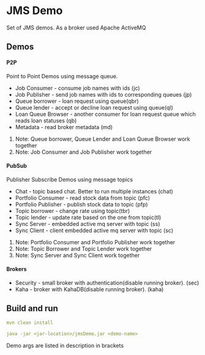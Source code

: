 # JMS Demo

Set of JMS demos. As a broker used Apache ActiveMQ

## Demos

#### P2P
Point to Point Demos using message queue.

- Job Consumer - consume job names with ids (jc)
- Job Publisher - send job names with ids to corresponding queues (jp)
- Queue borrower - loan request using  queue(qbr)
- Queue lender - accept or decline loan request using  queue(ql)
- Loan Queue Browser - another consumer for loan request queue which reads loan statuses (qb)
- Metadata - read broker metadata (md)

1. Note: Queue borrower, Queue Lender and Loan Queue Browser work together
2. Note: Job Consumer and Job Publisher work together

#### PubSub
Publisher Subscribe Demos using message topics

- Chat - topic based chat. Better to run multiple instances (chat)
- Portfolio Consumer - read stock data from topic (pfc)
- Portfolio Publisher - publish stock data to topic (pfp)
- Topic borrower - change rate using topic(tbr)
- Topic lender - update rate based on the one from topic(tl)
- Sync Server - embedded active mq server with topic (ss)
- Sync Client - client embedded active mq server with topic (sc)

1. Note: Portfolio Consumer and Portfolio Publisher work together
2. Note: Topic Borrower and Topic Lender work together
3. Note: Sync Server and Sync Client work together


#### Brokers

- Security - small broker with authentication(disable running broker). (sec)
- Kaha - broker with KahaDB(disable running broker). (kaha)

## Build and run

```yaml
mvn clean install

java -jar <jar-location>/jmsDemo.jar <demo-name>
```
Demo args are listed in description in brackets 
